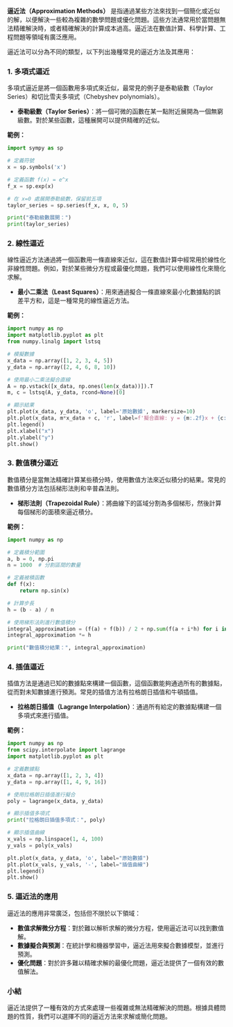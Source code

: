 **逼近法（Approximation Methods）** 是指通過某些方法來找到一個簡化或近似的解，以便解決一些較為複雜的數學問題或優化問題。這些方法通常用於當問題無法精確解決時，或者精確解決的計算成本過高。逼近法在數值計算、科學計算、工程問題等領域有廣泛應用。

逼近法可以分為不同的類型，以下列出幾種常見的逼近方法及其應用：

### 1. **多項式逼近**
   多項式逼近是將一個函數用多項式來近似，最常見的例子是泰勒級數（Taylor Series）和切比雪夫多項式（Chebyshev polynomials）。

   - **泰勒級數（Taylor Series）**：將一個可微的函數在某一點附近展開為一個無窮級數。對於某些函數，這種展開可以提供精確的近似。
   
   **範例：**
   ```python
   import sympy as sp

   # 定義符號
   x = sp.symbols('x')

   # 定義函數 f(x) = e^x
   f_x = sp.exp(x)

   # 在 x=0 處展開泰勒級數，保留前五項
   taylor_series = sp.series(f_x, x, 0, 5)

   print("泰勒級數展開：")
   print(taylor_series)
   ```

### 2. **線性逼近**
   線性逼近方法通過將一個函數用一條直線來近似，這在數值計算中經常用於線性化非線性問題。例如，對於某些微分方程或最優化問題，我們可以使用線性化來簡化求解。

   - **最小二乘法（Least Squares）**：用來通過擬合一條直線來最小化數據點的誤差平方和，這是一種常見的線性逼近方法。

   **範例：**
   ```python
   import numpy as np
   import matplotlib.pyplot as plt
   from numpy.linalg import lstsq

   # 模擬數據
   x_data = np.array([1, 2, 3, 4, 5])
   y_data = np.array([2, 4, 6, 8, 10])

   # 使用最小二乘法擬合直線
   A = np.vstack([x_data, np.ones(len(x_data))]).T
   m, c = lstsq(A, y_data, rcond=None)[0]

   # 顯示結果
   plt.plot(x_data, y_data, 'o', label='原始數據', markersize=10)
   plt.plot(x_data, m*x_data + c, 'r', label=f'擬合直線: y = {m:.2f}x + {c:.2f}')
   plt.legend()
   plt.xlabel("x")
   plt.ylabel("y")
   plt.show()
   ```

### 3. **數值積分逼近**
   數值積分是當無法精確計算某些積分時，使用數值方法來近似積分的結果。常見的數值積分方法包括梯形法則和辛普森法則。

   - **梯形法則（Trapezoidal Rule）**：將曲線下的區域分割為多個梯形，然後計算每個梯形的面積來逼近積分。
   
   **範例：**
   ```python
   import numpy as np

   # 定義積分範圍
   a, b = 0, np.pi
   n = 1000  # 分割區間的數量

   # 定義被積函數
   def f(x):
       return np.sin(x)

   # 計算步長
   h = (b - a) / n

   # 使用梯形法則進行數值積分
   integral_approximation = (f(a) + f(b)) / 2 + np.sum(f(a + i*h) for i in range(1, n))
   integral_approximation *= h

   print("數值積分結果：", integral_approximation)
   ```

### 4. **插值逼近**
   插值方法是通過已知的數據點來構建一個函數，這個函數能夠通過所有的數據點，從而對未知數據進行預測。常見的插值方法有拉格朗日插值和牛頓插值。

   - **拉格朗日插值（Lagrange Interpolation）**：通過所有給定的數據點構建一個多項式來進行插值。

   **範例：**
   ```python
   import numpy as np
   from scipy.interpolate import lagrange
   import matplotlib.pyplot as plt

   # 定義數據點
   x_data = np.array([1, 2, 3, 4])
   y_data = np.array([1, 4, 9, 16])

   # 使用拉格朗日插值進行擬合
   poly = lagrange(x_data, y_data)

   # 顯示插值多項式
   print("拉格朗日插值多項式：", poly)

   # 顯示插值曲線
   x_vals = np.linspace(1, 4, 100)
   y_vals = poly(x_vals)

   plt.plot(x_data, y_data, 'o', label="原始數據")
   plt.plot(x_vals, y_vals, '-', label="插值曲線")
   plt.legend()
   plt.show()
   ```

### 5. **逼近法的應用**
   逼近法的應用非常廣泛，包括但不限於以下領域：
   - **數值求解微分方程**：對於難以解析求解的微分方程，使用逼近法可以找到數值解。
   - **數據擬合與預測**：在統計學和機器學習中，逼近法用來擬合數據模型，並進行預測。
   - **優化問題**：對於許多難以精確求解的最優化問題，逼近法提供了一個有效的數值解法。

### 小結
逼近法提供了一種有效的方式來處理一些複雜或無法精確解決的問題。根據具體問題的性質，我們可以選擇不同的逼近方法來求解或簡化問題。